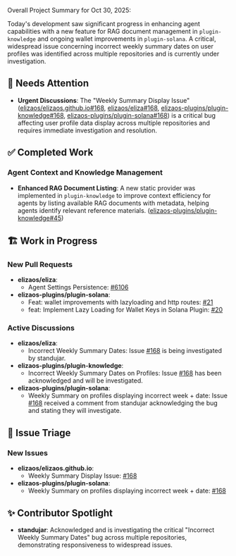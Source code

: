 Overall Project Summary for Oct 30, 2025:

Today's development saw significant progress in enhancing agent capabilities with a new feature for RAG document management in `plugin-knowledge` and ongoing wallet improvements in `plugin-solana`. A critical, widespread issue concerning incorrect weekly summary dates on user profiles was identified across multiple repositories and is currently under investigation.

## 🚨 Needs Attention
- **Urgent Discussions**: The "Weekly Summary Display Issue" ([elizaos/elizaos.github.io#168](https://github.com/elizaos/elizaos.github.io/issues/168), [elizaos/eliza#168](https://github.com/elizaos/eliza/issues/168), [elizaos-plugins/plugin-knowledge#168](https://github.com/elizaos-plugins/plugin-knowledge/issues/168), [elizaos-plugins/plugin-solana#168](https://github.com/elizaos-plugins/plugin-solana/issues/168)) is a critical bug affecting user profile data display across multiple repositories and requires immediate investigation and resolution.

## ✅ Completed Work
### Agent Context and Knowledge Management
- **Enhanced RAG Document Listing**: A new static provider was implemented in `plugin-knowledge` to improve context efficiency for agents by listing available RAG documents with metadata, helping agents identify relevant reference materials. ([elizaos-plugins/plugin-knowledge#45](https://github.com/elizaos-plugins/plugin-knowledge/pull/45))

## 🏗️ Work in Progress
### New Pull Requests
- **elizaos/eliza**:
    - Agent Settings Persistence: [#6106](https://github.com/elizaos/eliza/pull/6106)
- **elizaos-plugins/plugin-solana**:
    - Feat: wallet improvements with lazyloading and http routes: [#21](https://github.com/elizaos-plugins/plugin-solana/pull/21)
    - feat: Implement Lazy Loading for Wallet Keys in Solana Plugin: [#20](https://github.com/elizaos-plugins/plugin-solana/pull/20)

### Active Discussions
- **elizaos/eliza**:
    - Incorrect Weekly Summary Dates: Issue [#168](https://github.com/elizaos/eliza/issues/168) is being investigated by standujar.
- **elizaos-plugins/plugin-knowledge**:
    - Incorrect Weekly Summary Dates on Profiles: Issue [#168](https://github.com/elizaos-plugins/plugin-knowledge/issues/168) has been acknowledged and will be investigated.
- **elizaos-plugins/plugin-solana**:
    - Weekly Summary on profiles displaying incorrect week + date: Issue [#168](https://github.com/elizaos-plugins/plugin-solana/issues/168) received a comment from standujar acknowledging the bug and stating they will investigate.

## 🐞 Issue Triage
### New Issues
- **elizaos/elizaos.github.io**:
    - Weekly Summary Display Issue: [#168](https://github.com/elizaos/elizaos.github.io/issues/168)
- **elizaos-plugins/plugin-solana**:
    - Weekly Summary on profiles displaying incorrect week + date: [#168](https://github.com/elizaos-plugins/plugin-solana/issues/168)

## ✨ Contributor Spotlight
- **standujar**: Acknowledged and is investigating the critical "Incorrect Weekly Summary Dates" bug across multiple repositories, demonstrating responsiveness to widespread issues.